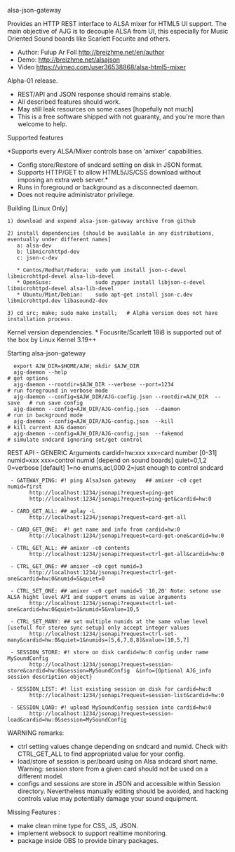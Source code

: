 

alsa-json-gateway


Provides an HTTP REST interface to ALSA mixer for HTML5 UI support. The main objective of AJG is to decouple ALSA from UI, this especially for Music Oriented Sound boards like Scarlett Focurite and others.


* Author: Fulup Ar Foll http://breizhme.net/en/author
* Demo:   http://breizhme.net/alsajson
* Video   https://vimeo.com/user36538868/alsa-html5-mixer

Alpha-01 release.

   * REST/API and JSON response should remains stable.
   * All described features should work.
   * May still leak resources on some cases [hopefully not much]
   * This is a free software shipped with not guaranty, and you're more than welcome to help.

Supported features

*Supports every ALSA/Mixer controls base on 'amixer' capabilities.
* Config store/Restore of sndcard setting on disk in JSON format.
* Supports HTTP/GET to allow HTML5/JS/CSS download without imposing an extra web server.*
* Runs in foreground or background as a disconnected daemon.
* Does not require administrator privilege.

Building [Linux Only]

    1) download and expend alsa-json-gateway archive from github

    2) install dependencies [should be available in any distributions, eventually under different names]
       a: alsa-dev
       b: libmicrohttpd-dev
       c: json-c-dev

       * Centos/Redhat/Fedora:  sudo yum install json-c-devel libmicrohttpd-devel alsa-lib-devel
       * OpenSuse:              sudo zypper install libjson-c-devel libmicrohttpd-devel alsa-lib-devel
       * Ubuntu/Mint/Debian:    sudo apt-get install json-c.dev libmicrohttpd.dev libasound2-dev

    3) cd src; make; sudo make install;   # Alpha version does not have installation process.

Kernel version dependencies.
       * Focusrite/Scarlett 18i8 is supported out of the box by Linux Kernel 3.19++

Starting alsa-json-gateway

      export AJW_DIR=$HOME/AJW; mkdir $AJW_DIR
      ajg-daemon --help                                                        # get options
      ajg-daemon --rootdir=$AJW_DIR --verbose --port=1234                      # run foreground in verbose mode
      ajg-daemon --config=$AJW_DIR/AJG-config.json --rootdir=AJW_DIR  --save   # run save config
      ajg-daemon --config=AJW_DIR/AJG-config.json  --daemon                    # run in background mode
      ajg-daemon --config=AJW_DIR/AJG-config.json  --kill                      # kill current AJG daemon
      ajg-daemon --config=AJW_DIR/AJG-config.json  --fakemod                   # simulate sndcard ignoring set/get control

REST API
     - GENERIC Arguments
           cardid=hw:xxx  xxx=card number [0-31]
           numid=xxx    xxx=control numid [depend on sound boards]
           quiet=0,1,2  0=verbose [default] 1=no enums,acl,000 2=just enough to control sndcard

     - GATEWAY_PING: #! ping AlsaJson gateway   ## amixer -c0 cget numid=first
           http://localhost:1234/jsonapi?request=ping-get
           http://localhost:1234/jsonapi?request=ping-get&cardid=hw:0

     - CARD_GET_ALL: ## aplay -L
           http://localhost:1234/jsonapi?request=card-get-all

     - CARD_GET_ONE:  #! get name and info from cardid=hw:0
           http://localhost:1234/jsonapi?request=card-get-one&cardid=hw:0

     - CTRL_GET_ALL: ## amixer -c0 contents
           http://localhost:1234/jsonapi?request=ctrl-get-all&cardid=hw:0

     - CTRL_GET_ONE: ## amixer -c0 cget numid=3
           http://localhost:1234/jsonapi?request=ctrl-get-one&cardid=hw:0&numid=5&quiet=0

     - CTRL_SET_ONE: ## amixer -c0 cget numid=5 '10,20' Note: setone use ALSA hight level API and support enums as value arguments
           http://localhost:1234/jsonapi?request=ctrl-set-one&cardid=hw:0&quiet=1&numid=5&value=10,5

     - CTRL_SET_MANY: ## set multiple numids at the same value level [usefull for stereo sync setup] only accept integer values
           http://localhost:1234/jsonapi?request=ctrl-set-many&cardid=hw:0&quiet=1&numids=[5,6,7,8,8]&value=[10,5,7]

     - SESSION_STORE: #! store on disk cardid=hw:0 config under name MySoundConfig
           http://localhost:1234/jsonapi?request=session-store&cardid=hw:0&session=MySoundConfig  &info={Optional AJG_info session description object}

     - SESSION_LIST: #! list existing session on disk for cardid=hw:0
           http://localhost:1234/jsonapi?request=session-list&cardid=hw:0

     - SESSION_LOAD: #! upload MySoundConfig session into cardid=hw:0
           http://localhost:1234/jsonapi?request=session-load&cardid=hw:0&session=MySoundConfig

WARNING remarks:

* ctrl setting values change depending on sndcard and numid. Check with CTRL_GET_ALL to find appropriated value for your config.
* load/store of session is per/board using on Alsa sndcard short name. Warning: session store from a given card should not be used on a different model.
* configs and sessions are store in JSON and accessible within Session directory. Nevertheless manually editing should be avoided, and hacking controls value may potentially damage your sound equipment.

Missing Features :

* make clean mine type for CSS, JS, JSON.
* implement websock to support realtime monitoring.
* package inside OBS to provide binary packages.


